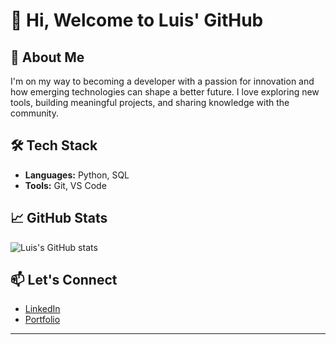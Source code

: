 # 👋 Hi, Welcome to Luis' GitHub

## 🚀 About Me
I'm on my way to becoming a developer with a passion for innovation and how emerging technologies can shape a better future. I love exploring new tools, building meaningful projects, and sharing knowledge with the community.

## 🛠️ Tech Stack
- **Languages:**  Python, SQL 
- **Tools:** Git, VS Code  

## 📈 GitHub Stats
![Luis's GitHub stats](https://github-readme-stats.vercel.app/api?username=luis999-eng&show_icons=true&theme=radical)

## 📫 Let's Connect
- [LinkedIn](https://www.linkedin.com/in/luis-curiel-rojas-4368ab107)
- [Portfolio](https://github.com/luis999-eng?tab=repositories)

---
